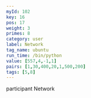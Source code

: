 ```yaml
---
myId: 102
key: 16
pos: 17
weight: 3
primes: 8
category: user
label: Network
tag_name: ubuntu
run_time: /bin/python
value: [557,4,-1,1]
pairs: [1,30,400,20,1,500,200]
tags: [5,8]
---
```

participant Network
